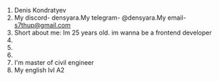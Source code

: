 1. Denis Kondratyev
2. My discord- densyara.My telegram- @densyara.My email- s7thup@gmail.com
3. Short about me: Im 25 years old. im wanna be a frontend developer
4.   
5.   
6.   
7. I'm master of civil engineer
8. My english lvl A2
